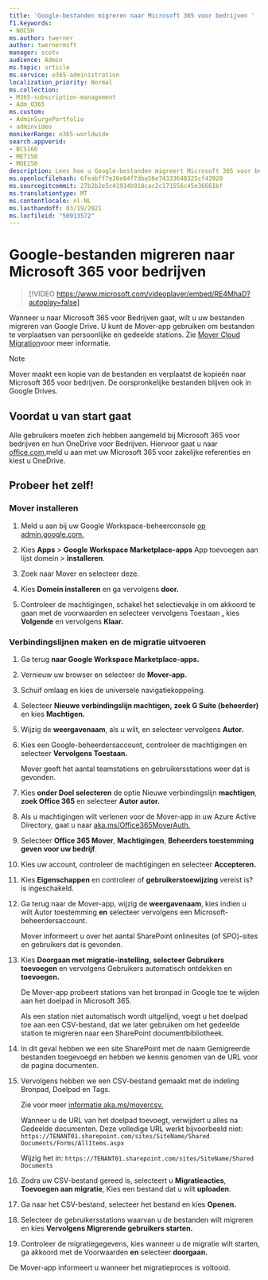 ```yaml
---
title: 'Google-bestanden migreren naar Microsoft 365 voor bedrijven '
f1.keywords:
- NOCSH
ms.author: twerner
author: twernermsft
manager: scotv
audience: Admin
ms.topic: article
ms.service: o365-administration
localization_priority: Normal
ms.collection:
- M365-subscription-management
- Adm_O365
ms.custom:
- AdminSurgePortfolio
- adminvideo
monikerRange: o365-worldwide
search.appverid:
- BCS160
- MET150
- MOE150
description: Lees hoe u Google-bestanden migreert Microsoft 365 voor bedrijven met behulp van Mover.
ms.openlocfilehash: 6feabff7e36e84f7dba56e74333648325cf43920
ms.sourcegitcommit: 27b2b2e5c41934b918cac2c171556c45e36661bf
ms.translationtype: MT
ms.contentlocale: nl-NL
ms.lasthandoff: 03/19/2021
ms.locfileid: "50913572"
---
```

# <a name="migrate-google-files-to-microsoft-365-for-business"></a>Google-bestanden migreren naar Microsoft 365 voor bedrijven 

> [!VIDEO https://www.microsoft.com/videoplayer/embed/RE4MhaD?autoplay=false]

Wanneer u naar Microsoft 365 voor Bedrijven gaat, wilt u uw bestanden migreren van Google Drive. U kunt de Mover-app gebruiken om bestanden te verplaatsen van persoonlijke en gedeelde stations. Zie [Mover Cloud Migration](/sharepointmigration/mover-plan-migration)voor meer informatie.

> [!NOTE]
> Mover maakt een kopie van de bestanden en verplaatst de kopieën naar Microsoft 365 voor bedrijven. De oorspronkelijke bestanden blijven ook in Google Drives.

## <a name="before-you-start"></a>Voordat u van start gaat

Alle gebruikers moeten zich hebben aangemeld bij Microsoft 365 voor bedrijven en hun OneDrive voor Bedrijven. Hiervoor gaat u naar [office.com,](https://office.com)meld u aan met uw Microsoft 365 voor zakelijke referenties en kiest u OneDrive.

## <a name="try-it"></a>Probeer het zelf!

### <a name="install-mover"></a>Mover installeren

1. Meld u aan bij uw Google Workspace-beheerconsole [op admin.google.com.](https://admin.google.com)

1. Kies **Apps**  >  **Google Workspace Marketplace-apps** App toevoegen aan lijst domein  >  **installeren**.

1. Zoek naar Mover en selecteer deze.

1. Kies **Domein installeren** en ga vervolgens **door.**

1. Controleer de machtigingen, schakel het selectievakje in om akkoord te gaan met de voorwaarden en selecteer vervolgens Toestaan **,** kies **Volgende** en vervolgens **Klaar.**

### <a name="create-connectors-and-run-the-migration"></a>Verbindingslijnen maken en de migratie uitvoeren

1. Ga terug **naar Google Workspace Marketplace-apps.**
1. Vernieuw uw browser en selecteer de **Mover-app.**
1. Schuif omlaag en kies de universele navigatiekoppeling.
1. Selecteer **Nieuwe verbindingslijn machtigen,** **zoek G Suite (beheerder)** en kies **Machtigen.**
1. Wijzig de **weergavenaam**, als u wilt, en selecteer vervolgens **Autor.**
1. Kies een Google-beheerdersaccount, controleer de machtigingen en selecteer **Vervolgens Toestaan.**

    Mover geeft het aantal teamstations en gebruikersstations weer dat is gevonden. 

1. Kies **onder Doel selecteren** de optie Nieuwe verbindingslijn **machtigen**, **zoek Office 365** en selecteer **Autor autor.**
1. Als u machtigingen wilt verlenen voor de Mover-app in uw Azure Active Directory, gaat u naar [aka.ms/Office365MoverAuth.](https://aka.ms/Office365MoverAuth)
1. Selecteer **Office 365 Mover**, **Machtigingen**, **Beheerders toestemming geven voor uw bedrijf**.
1. Kies uw account, controleer de machtigingen en selecteer **Accepteren.**
1. Kies **Eigenschappen** en controleer of **gebruikerstoewijzing** vereist is? is ingeschakeld.
1. Ga terug naar de Mover-app, wijzig de **weergavenaam**, kies indien u wilt Autor toestemming **en** selecteer vervolgens een Microsoft-beheerdersaccount.

    Mover informeert u over het aantal SharePoint onlinesites (of SPO)-sites en gebruikers dat is gevonden.
1. Kies **Doorgaan met migratie-instelling,** **selecteer Gebruikers toevoegen** en vervolgens Gebruikers automatisch ontdekken en **toevoegen.**

    De Mover-app probeert stations van het bronpad in Google toe te wijden aan het doelpad in Microsoft 365. 

    Als een station niet automatisch wordt uitgelijnd, voegt u het doelpad toe aan een CSV-bestand, dat we later gebruiken om het gedeelde station te migreren naar een SharePoint documentbibliotheek. 

1. In dit geval hebben we een site SharePoint met de naam Gemigreerde bestanden toegevoegd en hebben we kennis genomen van de URL voor de pagina documenten. 
1. Vervolgens hebben we een CSV-bestand gemaakt met de indeling Bronpad, Doelpad en Tags. 

    Zie voor meer [informatie aka.ms/movercsv.](/sharepointmigration/mover-create-migration-csv)

    Wanneer u de URL van het doelpad toevoegt, verwijdert u alles na Gedeelde documenten. Deze volledige URL werkt bijvoorbeeld niet: `https://TENANT01.sharepoint.com/sites/SiteName/Shared Documents/Forms/AllItems.aspx`

    Wijzig het in: `https://TENANT01.sharepoint.com/sites/SiteName/Shared Documents`

1. Zodra uw CSV-bestand gereed is, selecteert u **Migratieacties**, **Toevoegen aan migratie**, Kies een bestand dat u wilt **uploaden**.
1. Ga naar het CSV-bestand, selecteer het bestand en kies **Openen.**
1. Selecteer de gebruikersstations waarvan u de bestanden wilt migreren en kies **Vervolgens Migrerende gebruikers starten.**
1. Controleer de migratiegegevens, kies wanneer u de migratie wilt starten, ga akkoord met de Voorwaarden **en** selecteer **doorgaan.**

De Mover-app informeert u wanneer het migratieproces is voltooid.